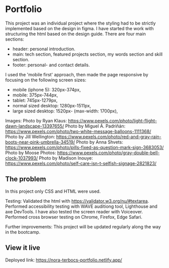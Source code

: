 # Portfolio

This project was an individual project where the styling had to be strictly implemented based on the design in figma.
I have started the work with structuring the html based on the design guide.
There are four main sections:

- header: personal introduction.
- main: tech section, featured projects section, my words section and skill section.
- footer: personal- and contact details.

I used the 'mobile first' approach, then made the page responsive by focusing on the following screen sizes:

- mobile (iphone 5): 320px-374px,
- mobile: 375px-744px,
- tablet: 745px-1279px,
- normal sized desktop: 1280px-1511px,
- large sized desktop: 1520px- (max-width: 1700px),

Images:
Photo by Ryan Klaus: https://www.pexels.com/photo/light-flight-dawn-landscape-13397655/
Photo by Miguel Á. Padriñán: https://www.pexels.com/photo/two-white-message-balloons-1111368/
Photo by Jill Wellington: https://www.pexels.com/photo/red-and-gray-rain-boots-near-pink-umbrella-34519/
Photo by Anna Shvets: https://www.pexels.com/photo/pills-fixed-as-question-mark-sign-3683053/
Photo by Moose Photos: https://www.pexels.com/photo/gray-double-bell-clock-1037993/
Photo by Madison Inouye: https://www.pexels.com/photo/self-care-isn-t-selfish-signage-2821823/

## The problem

In this project only CSS and HTML were used.

Testing:
Validated the html with https://validator.w3.org/nu/#textarea.
Performed accessibility testing with WAVE auditiong tool, Lighthouse and axe DevTools.
I have also tested the screen reader with Voiceover.
Performed cross browser testing on Chrome, Firefox, Edge Safari.

Further improvements:
This project will be updated regularly along the way in the bootcamp.

## View it live

Deployed link: https://nora-terbocs-portfolio.netlify.app/
